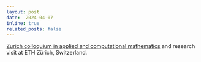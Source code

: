 ```yaml
---
layout: post
date:  2024-04-07
inline: true
related_posts: false
---
```


[Zurich colloquium in applied and computational mathematics](https://math.ethz.ch/news-and-events/events/research-seminars/zurich-colloquium-in-applied-and-computational-mathematics.html) and research visit at ETH Zürich, Switzerland.  
 
 